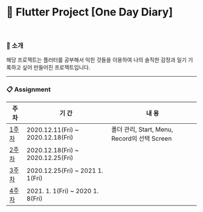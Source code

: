 
<br>

# :blue_book: Flutter Project [One Day Diary]

<br>

### :house_with_garden: 소개 

해당 프로젝트는 플러터를 공부해서 익힌 것들을 이용하여 나의 솔직한 감정과 일기 기록하고 싶어 만들어진 프로젝트입니다. 

 
<hr>


### :clipboard: Assignment 
|주 차|기 간|내 용|
|------|---|---|
|[1주차](https://github.com/toast-ceo/flutter_emotion_diary/blob/progress/1.%20firstweek/first%20week%202.gif)|2020.12.11(Fri) ~ 2020.12.18(Fri)|폴더 관리, Start, Menu, Record의 선택 Screen|
|[2주차]()|2020.12.18(Fri) ~ 2020.12.25(Fri)||
|[3주차]()|2020.12.25(Fri) ~ 2021 1. 1(Fri)||
|[4주차]()|2021. 1. 1(Fri) ~ 2020 1. 8(Fri)||
